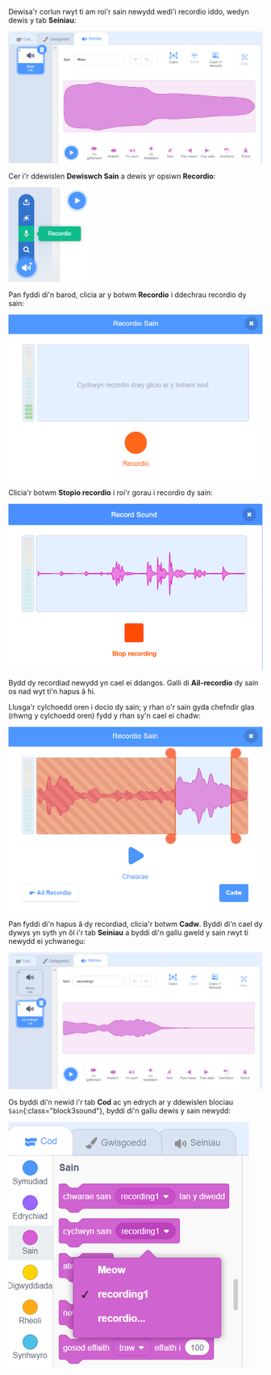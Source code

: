 Dewisa'r corlun rwyt ti am roi'r sain newydd wedi'i recordio iddo, wedyn dewis y tab **Seiniau**:

![Y tab Seiniau ar agor yn y golygydd Scratch.](images/sounds-tab.png)

Cer i'r ddewislen **Dewiswch Sain** a dewis yr opsiwn **Recordio**:

![Y ddewislen 'Dewiswch Sain', gyda'r opsiwn 'Recordio' wedi'i hamlygu.](images/record-sound-button.png)

Pan fyddi di'n barod, clicia ar y botwm **Recordio** i ddechrau recordio dy sain:

![Y ffenestr naid 'Recordio Sain' gyda'r botwm 'Recordio'.](images/record-sound.png)

Clicia'r botwm **Stopio recordio** i roi'r gorau i recordio dy sain:

![Y ffenestr naid 'Recordio Sain' gyda'r botwm 'Stopio recordio'.](images/stop-recording-sound.png)

Bydd dy recordiad newydd yn cael ei ddangos. Galli di **Ail-recordio** dy sain os nad wyt ti'n hapus â hi.

Llusga'r cylchoedd oren i docio dy sain; y rhan o'r sain gyda chefndir glas (rhwng y cylchoedd oren) fydd y rhan sy'n cael ei chadw:

![Y sain wedi'i recordio yn llawn, gyda chylchoedd oren wedi'u haddasu i ddangos dim ond rhan o'r sain o fewn cefndir glas. Mae gweddill y sain mewn rhan â graddliw oren.](images/crop-your-sound.png)

Pan fyddi di'n hapus â dy recordiad, clicia'r botwm **Cadw**. Byddi di'n cael dy dywys yn syth yn ôl i'r tab **Seiniau** a byddi di'n gallu gweld y sain rwyt ti newydd ei ychwanegu:

![Y tab Seiniau, gyda recordiad1 yn dangos yn y rhestr seiniau.](images/new-sound-inserted.png)

Os byddi di'n newid i'r tab **Cod** ac yn edrych ar y ddewislen blociau `Sain`{:class="block3sound"}, byddi di'n gallu dewis y sain newydd:

![Y ddewislen blociau 'Sain', gyda recordiad1 ar gael i'w ddefnyddio o fewn blociau.](images/sound-blocks-menu.png)


